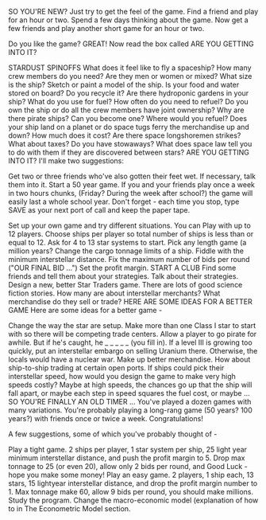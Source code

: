 SO YOU'RE NEW?
Just try to get the feel of the game. Find a friend and play for an hour or two. Spend a few days thinking about the game. Now get a few friends and play another short game for an hour or two.

Do you like the game? GREAT! Now read the box called ARE YOU GETTING INTO IT?

STARDUST SPINOFFS
What does it feel like to fly a spaceship?
How many crew members do you need? Are they men or women or mixed? What size is the ship?
Sketch or paint a model of the ship.
Is your food and water stored on board? Do you recycle it? Are there hydroponic gardens in your ship?
What do you use for fuel? How often do you need to refuel?
Do you own the ship or do all the crew members have joint ownership?
Why are there pirate ships? Can you become one? Where would you refuel?
Does your ship land on a planet or do space tugs ferry the merchandise up and down? How much does it cost? Are there space longshoremen strikes?
What about taxes?
Do you have stowaways? What does space law tell you to do with them if they are discovered between stars?
ARE YOU GETTING INTO IT?
I'll make two suggestions:

Get two or three friends who've also gotten their feet wet. If necessary, talk them into it. Start a 50 year game. If you and your friends play once a week in two hours chunks, (Friday? During the week after school?) the game will easily last a whole school year.
Don't forget - each time you stop, type SAVE as your next port of call and keep the paper tape.

Set up your own game and try different situations. You can
Play with up to 12 players.
Choose ships per player so total number of ships is less than or equal to 12.
Ask for 4 to 13 star systems to start.
Pick any length game (a million years?
Change the cargo tonnage limits of a ship.
Fiddle with the minimum interstellar distance.
Fix the maximum number of bids per round ("OUR FINAL BID ...")
Set the profit margin.
START A CLUB
Find some friends and tell them about your strategies.
Talk about their strategies.
Design a new, better Star Traders game.
There are lots of good science fiction stories. How many are about interstellar merchants? What merchandise do they sell or trade?
HERE ARE SOME IDEAS FOR A BETTER GAME
Here are some ideas for a better game -

Change the way the star are setup.
Make more than one Class I star to start with so there will be competing trade centers.
Allow a player to go pirate for awhile. But if he's caught, he _ _ _ _ _ (you fill in).
If a level III is growing too quickly, put an interstellar embargo on selling Uranium there. Otherwise, the locals would have a nuclear war.
Make up better merchandise.
How about ship-to-ship trading at certain open ports.
If ships could pick their interstellar speed, how would you design the game to make very high speeds costly? Maybe at high speeds, the chances go up that the ship will fall apart, or maybe each step in speed squares the fuel cost, or maybe ...
SO YOU'RE FINALLY AN OLD TIMER ...
You've played a dozen games with many variations. You're probably playing a long-rang game (50 years? 100 years?) with friends once or twice a week. Congratulations!

A few suggestions, some of which you've probably thought of -

Play a tight game. 2 ships per player, 1 star system per ship, 25 light year minimum interstellar distance, and push the profit margin to 5. Drop max tonnage to 25 (or even 20), allow only 2 bids per round, and Good Luck - hope you make some money!
Play an easy game. 2 players, 1 ship each, 13 stars, 15 lightyear interstellar distance, and drop the profit margin number to 1. Max tonnage make 60, allow 9 bids per round, you should make millions.
Study the program.
Change the macro-economic model (explanation of how to in The Econometric Model section.